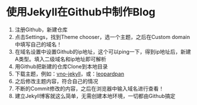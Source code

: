 # 使用Jekyll在Github中制作Blog #
1. 注册Github，新建仓库
2. 点击Settings，找到Theme chooser，选一个主题，之后在Custom domain中填写自己的域名！
3. 在域名设置中设置Github的ip地址，这个可以ping一下，得到ip地址后，新建A类型。填入二级域名和ip地址即可解析
4. 用Github把新建的仓库Clone到本地目录
5. 下载主题，例如：[vno-jekyll](https://github.com/onevcat/vno-jekyll "vno-jekyll")，或：[leopardpan](https://github.com/leopardpan/leopardpan.github.io "leopardpan")
6. 之后修改主题内容，符合自己的情况
7. 不断的Commit修改的内容，之后在浏览器中输入域名进行查看！
8. 建立Jekyll博客就这么简单，无需创建本地环境，一切都由Github搞定
